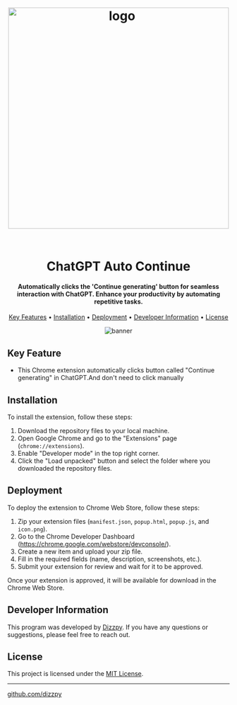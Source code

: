 <h1 align="center">

  <img src="https://freelogopng.com/images/all_img/1681039182chatgpt-logo-with-name.png" alt="logo" width="500">
  <br>
  <br>

  
  <br>
  ChatGPT Auto Continue
  <br>
</h1>

<h4 align="center">Automatically clicks the 'Continue generating' button for seamless interaction with ChatGPT. Enhance your productivity by automating repetitive tasks.</h4>


<p align="center">
  <a href="#key-feature">Key Features</a> •
  <a href="#installation">Installation</a> •
  <a href="#deployment">Deployment</a> •
  <a href="#developer-information">Developer Information</a> •
  <a href="#license">License</a>

  
</p>


 <div style="text-align: center;">
  <img src="https://www.linkpicture.com/q/ezgif.com-video-to-gif_7.gif" alt="banner">
</div>




<h2>Key Feature</h2>

<ul>
  <li> This Chrome extension automatically clicks button called "Continue generating" in ChatGPT.And don't need to click manually</li>
</ul>

###

<h2>Installation</h2>

  <p>To install the extension, follow these steps:</p>

  <ol>
    <li>Download the repository files to your local machine.</li>
    <li>Open Google Chrome and go to the "Extensions" page (<code>chrome://extensions</code>).</li>
    <li>Enable "Developer mode" in the top right corner.</li>
    <li>Click the "Load unpacked" button and select the folder where you downloaded the repository files.</li>
  </ol>
  
  ###


<h2>Deployment</h2>

  <p>To deploy the extension to Chrome Web Store, follow these steps:</p>

  <ol>
    <li>Zip your extension files (<code>manifest.json</code>, <code>popup.html</code>, <code>popup.js</code>, and <code>icon.png</code>).</li>
    <li>Go to the Chrome Developer Dashboard (<a href="https://chrome.google.com/webstore/devconsole/" target="_blank">https://chrome.google.com/webstore/devconsole/</a>).</li>
    <li>Create a new item and upload your zip file.</li>
    <li>Fill in the required fields (name, description, screenshots, etc.).</li>
    <li>Submit your extension for review and wait for it to be approved.</li>
  </ol>

  <p>Once your extension is approved, it will be available for download in the Chrome Web Store.</p>

  ###




<h2>Developer Information</h2>

<p>This program was developed by <a href="https://github.com/dizzpy">Dizzpy</a>. If you have any questions or suggestions, please feel free to reach out.</p>

<h2>License</h2>

<p>This project is licensed under the <a href="LICENSE">MIT License</a>.</p>

<hr>

<p><a href="https://github.com/dizzpy">github.com/dizzpy</a> </p>
